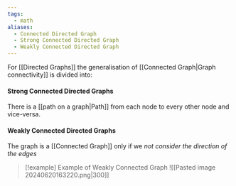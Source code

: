 ```yaml
---
tags:
  - math
aliases:
  - Connected Directed Graph
  - Strong Connected Directed Graph
  - Weakly Connected Directed Graph
---
```

For [[Directed Graphs]] the generalisation of [[Connected Graph|Graph connectivity]] is divided into:

#### Strong Connected Directed Graphs
There is a [[path on a graph|Path]] from each node to every other node and vice-versa.

#### Weakly Connected Directed Graphs
The graph is a [[Connected Graph]] only if we *not consider the direction of the edges*

>[!example] Example of Weakly Connected Graph
>![[Pasted image 20240620163220.png|300]]
